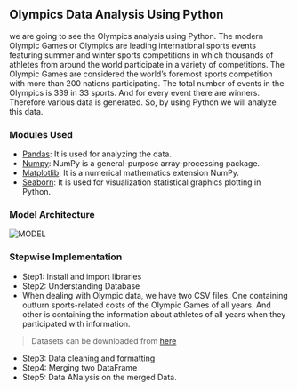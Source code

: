 ## Olympics Data Analysis Using Python
we are going to see the Olympics analysis using Python. The modern Olympic Games or Olympics are leading international sports events featuring summer and winter sports competitions in which thousands of athletes from around the world participate in a variety of competitions. The Olympic Games are considered the world’s foremost sports competition with more than 200 nations participating.
The total number of events in the Olympics is 339 in 33 sports. And for every event there are winners. Therefore various data is generated. So, by using Python we will analyze this data.
### Modules Used
* [Pandas](https://www.geeksforgeeks.org/python-pandas-dataframe/): It is used for analyzing the data.
* [Numpy](https://www.geeksforgeeks.org/python-numpy/):  NumPy is a general-purpose array-processing package.
* [Matplotlib](https://www.geeksforgeeks.org/python-introduction-matplotlib/): It is a numerical mathematics extension NumPy.
* [Seaborn](https://www.geeksforgeeks.org/introduction-to-seaborn-python/): It is used for visualization statistical graphics plotting in Python.
### Model Architecture
![MODEL](https://github.com/Shreyas3922/Olympics-Data-Analysis/assets/117386321/109032b0-7cea-4505-bf51-0d15f1319e76)

### Stepwise Implementation
* Step1: Install and import libraries
* Step2: Understanding Database
* When dealing with Olympic data, we have two CSV files. One containing outturn sports-related costs of the Olympic Games of all years. And other is containing the information about athletes of all years when they participated with information.
> Datasets can be downloaded from [here](https://drive.google.com/drive/folders/19dCkREUadXgET8rbdKyhJ4nYgLcK-j_a?usp=sharing)
* Step3: Data cleaning and formatting
* Step4: Merging two DataFrame
* Step5: Data ANalysis on the merged Data.
